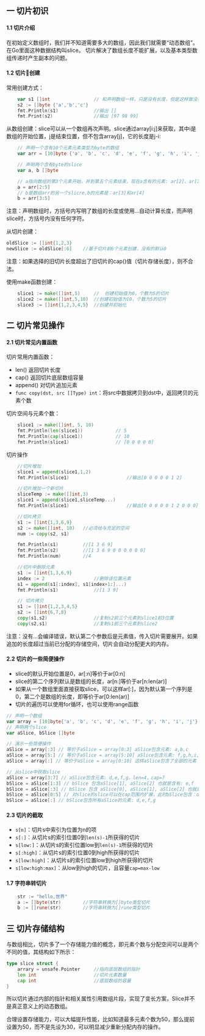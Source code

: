 ## 一 切片初识

#### 1.1 切片介绍

在初始定义数组时，我们并不知道需要多大的数组，因此我们就需要“动态数组”。在Go里面这种数据结构叫slice。
切片解决了数组长度不能扩展，以及基本类型数组传递时产生副本的问题。

#### 1.2 切片创建

常用创建方式：
```go
	var s1 []int				// 和声明数组一样，只是没有长度，但是这样做没有意义，因为底层的数组指针为nil
	s2 := []byte {'a','b','c'}
	fmt.Println(s1)				//输出 []
	fmt.Print(s2)				//输出 [97 98 99]
```

从数组创建：slice可以从一个数组再次声明。slice通过array[i:j]来获取，其中i是数组的开始位置，j是结束位置，但不包含array[j]，它的长度是j-i:
```go
	// 声明一个含有10个元素元素类型为byte的数组
	var arr = [10]byte {'a', 'b', 'c', 'd', 'e', 'f', 'g', 'h', 'i', 'j'}

	// 声明两个含有byte的slice
	var a, b []byte

	// a指向数组的第3个元素开始，并到第五个元素结束，现在a含有的元素: ar[2]、ar[3]和ar[4]
	a = arr[2:5]		
	// b是数组arr的另一个slicre,b的元素是：ar[3]和ar[4]
	b = arr[3:5]			
```
注意：声明数组时，方括号内写明了数组的长度或使用...自动计算长度，而声明slice时，方括号内没有任何字符。  

从切片创建：
```go
oldSlice := []int{1,2,3}
newSlice := oldSlice[:6]	//基于切片前6个元素创建，没有的默认0
```
注意：如果选择的旧切片长度超出了旧切片的cap()值（切片存储长度），则不合法。  

使用make函数创建：
```go
	slice1 := make([]int,5)		//	创建初始值为0，个数为5的切片
	slice2 := make([]int,5,10)	//创建初始值为10，个数为5的切片
	slice3 := []int{1,2,3,4,5}	//创建并初始化
```

## 二 切片常见操作

#### 2.1 切片常见内置函数

切片常用内置函数：
- len()			返回切片长度
- cap()			返回切片底层数组容量
- append()		对切片追加元素
- `func copy(dst, src []Type) int`：将src中数据拷贝到dst中，返回拷贝的元素个数

切片空间与元素个数：
```go
	slice1 := make([]int, 5, 10)
	fmt.Println(len(slice1))			// 5
	fmt.Println(cap(slice1))			// 10
	fmt.Println(slice1)					// [0 0 0 0 0]
```

切片操作
```go
	//切片增加
	slice1 = append(slice1,1,2)
	fmt.Println(slice1)						//输出[0 0 0 0 0 1 2]

	//切片增加一个新切片
	sliceTemp := make([]int,3)
	slice1 = append(slice1,sliceTemp...)
	fmt.Println(slice1)						//输出[0 0 0 0 0 1 2 0 0 0]

	//切片拷贝
	s1 := []int{1,3,6,9}
	s2 := make([]int, 10)	//必须给与充足的空间
	num := copy(s2, s1)

	fmt.Println(s1)			//[1 3 6 9]
	fmt.Println(s2)			//[1 3 6 9 0 0 0 0 0 0]
	fmt.Println(num)		//4

	//切片中删除元素
	s1 := []int{1,3,6,9}
	index := 2					//删除该位置元素
	s1 = append(s1[:index], s1[index+1:]...)
	fmt.Println(s1)				//[1 3 9]

	// 切片拷贝
	s1 := []int{1,2,3,4,5}
	s2 := []int{6,7,8}
	copy(s1,s2) 				//复制s2前三个元素到slice1前3位置
	copy(s2,s1)	 				//复制s1前三个元素到slice2

```
注意：没有...会编译错误，默认第二个参数后是元素值，传入切片需要展开。如果追加的长度超过当前已分配的存储空间，切片会自动分配更大的内存。  

#### 2.2 切片的一些简便操作  

- slice的默认开始位置是0，ar[:n]等价于ar[0:n]
- slice的第二个序列默认是数组的长度，ar[n:]等价于ar[n:len(ar)]
- 如果从一个数组里面直接获取slice，可以这样ar[:]，因为默认第一个序列是0，第二个是数组的长度，即等价于ar[0:len(ar)]
- 切片的遍历可以使用for循环，也可以使用range函数  

```go
// 声明一个数组
var array = [10]byte{'a', 'b', 'c', 'd', 'e', 'f', 'g', 'h', 'i', 'j'}
// 声明两个slice
var aSlice, bSlice []byte

// 演示一些简便操作
aSlice = array[:3] // 等价于aSlice = array[0:3] aSlice包含元素: a,b,c
aSlice = array[5:] // 等价于aSlice = array[5:10] aSlice包含元素: f,g,h,i,j
aSlice = array[:] // 等价于aSlice = array[0:10] 这样aSlice包含了全部的元素

// 从slice中获取slice
aSlice = array[3:7] // aSlice包含元素: d,e,f,g，len=4，cap=7
bSlice = aSlice[1:3] // bSlice 包含aSlice[1], aSlice[2] 也就是含有: e,f
bSlice = aSlice[:3] // bSlice 包含 aSlice[0], aSlice[1], aSlice[2] 也就是含有: d,e,f
bSlice = aSlice[0:5] // 对slice的slice可以在cap范围内扩展，此时bSlice包含：d,e,f,g,h
bSlice = aSlice[:] // bSlice包含所有aSlice的元素: d,e,f,g
```  

#### 2.3 切片的截取

- `s[n]`：切片s中索引为位置为n的项
- `s[:]`：从切片s的索引位置0到`len(s)-1`所获得的切片
- `s[low:]`：从切片s的索引位置low到`len(s)-1`所获得的切片
- `s[:high]`：从切片s的索引位置0到high所获得的切片
- `s[low:high]`：从切片s的索引位置low到high所获得的切片
- `s[low:high:max]`：从low到high的切片，且容量`cap=max-low`

#### 1.7 字符串转切片  

```go
	str := "hello,世界"
	a := []byte(str)		//字符串转换为[]byte类型切片
	b := []rune(str)		//字符串转换为[]rune类型切片
```

## 三 切片存储结构

与数组相比，切片多了一个存储能力值的概念，即元素个数与分配空间可以是两个不同的值，其结构如下所示：
```go
type slice struct {
	arrary = unsafe.Pointer		//指向底层数组的指针
	len int						//切片元素数量
	cap int						//底层数组的容量
}
```

所以切片通过内部的指针和相关属性引用数组片段，实现了变长方案，Slice并不是真正意义上的动态数组。  

合理设置存储能力，可以大幅提升性能，比如知道最多元素个数为50，那么提前设置为50，而不是先设为30，可以明显减少重新分配内存的操作。  




